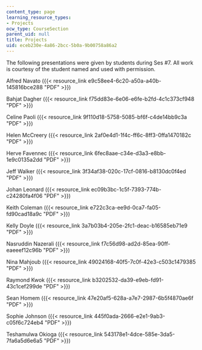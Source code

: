 ```yaml
---
content_type: page
learning_resource_types:
- Projects
ocw_type: CourseSection
parent_uid: null
title: Projects
uid: eceb230e-4a86-2bcc-5b0a-9b00758a86a2
---
```


The following presentations were given by students during Ses #7. All work is courtesy of the student named and used with permission.

Alfred Navato ({{< resource_link e9c58ee4-6c20-a50a-a40b-145816bce288 "PDF" >}})

Bahjat Dagher ({{< resource_link f75dd83e-6e06-e6fe-b2fd-4c1c373cf948 "PDF" >}})

Celine Paoli ({{< resource_link 9f110d18-5758-5085-bf6f-c4de14bb9c3a "PDF" >}})

Helen McCreery ({{< resource_link 2af0e4d1-1f4c-ff6c-8ff3-0ffa1470182c "PDF" >}})

Herve Favennec ({{< resource_link 6fec8aae-c34e-d3a3-e8bb-1e9c0135a2dd "PDF" >}})

Jeff Walker ({{< resource_link 3f34af38-020c-17cf-0816-b8130dc0f4ed "PDF" >}})

Johan Leonard ({{< resource_link ec09b3bc-1c5f-7393-774b-c24280fa4f06 "PDF" >}})

Keith Coleman ({{< resource_link e722c3ca-ee9d-0ca7-fa05-fd90cad18a9c "PDF" >}})

Kelly Doyle ({{< resource_link 3a7b03b4-205e-2fc1-deac-b16585eb71e9 "PDF" >}})

Nasruddin Nazerali ({{< resource_link f7c56d98-ad2d-85ea-90ff-eaeeef12c96b "PDF" >}})

Nina Mahjoub ({{< resource_link 49024168-40f5-7c0f-42e3-c503c1479385 "PDF" >}})

Raymond Kwok ({{< resource_link b3202532-da39-e9eb-fd91-43c1cef299de "PDF" >}})

Sean Homem ({{< resource_link 47e20af5-628a-a7e7-2987-6b5f4870ae6f "PDF" >}})

Sophie Johnson ({{< resource_link 445f0ada-2666-e2e1-9ab3-c05f6c724eb4 "PDF" >}})

Teshamulwa Okioga ({{< resource_link 543178e1-4dce-585e-3da5-7fa6a5d6e6a5 "PDF" >}})